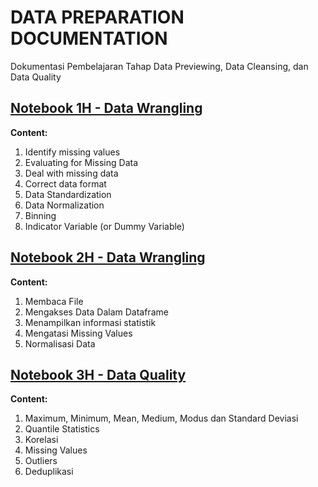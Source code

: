 # DATA PREPARATION DOCUMENTATION
Dokumentasi Pembelajaran Tahap Data Previewing, Data Cleansing, dan Data Quality


## [Notebook 1H - Data Wrangling](https://github.com/dikoharyadhanto/Data-Preparation-Documentation/blob/80de24b5c9df7c9ed4a91a2d8a8ccad031bda146/%232_data-wrangling.ipynb)

**Content:**

1. Identify missing values
2. Evaluating for Missing Data
3. Deal with missing data
4. Correct data format
5. Data Standardization
6. Data Normalization
7. Binning
8. Indicator Variable (or Dummy Variable)

## [Notebook 2H - Data Wrangling](https://github.com/dikoharyadhanto/Data-Preparation-Documentation/blob/884119f644439beeaf5a715f6e35b63dd4d12e01/Data_Wrangling_With_Python.ipynb)

**Content:**

1. Membaca File
2. Mengakses Data Dalam Dataframe
5. Menampilkan informasi statistik
6. Mengatasi Missing Values
7. Normalisasi Data

## [Notebook 3H - Data Quality](https://github.com/dikoharyadhanto/Data-Preparation-Documentation/blob/fe97f38af9483507e0f38328a92e274676c9e76f/Data_Quality_with_Python_for_Beginner.ipynb)

**Content:**

1. Maximum, Minimum, Mean, Medium, Modus dan Standard Deviasi
2. Quantile Statistics
3. Korelasi
4. Missing Values
5. Outliers
6. Deduplikasi
